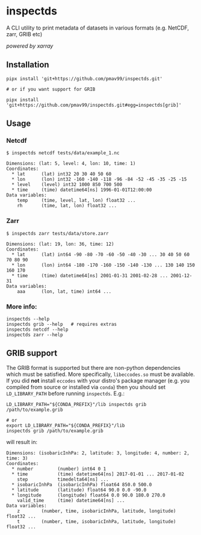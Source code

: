 # inspectds

A CLI utility to print metadata of datasets in various formats (e.g. NetCDF, zarr, GRIB etc)

*powered by xarray*

## Installation

```
pipx install 'git+https://github.com/pmav99/inspectds.git'

# or if you want support for GRIB

pipx install 'git+https://github.com/pmav99/inspectds.git#egg=inspectds[grib]'
```

## Usage

### Netcdf
```
$ inspectds netcdf tests/data/example_1.nc

Dimensions: (lat: 5, level: 4, lon: 10, time: 1)
Coordinates:
  * lat      (lat) int32 20 30 40 50 60
  * lon      (lon) int32 -160 -140 -118 -96 -84 -52 -45 -35 -25 -15
  * level    (level) int32 1000 850 700 500
  * time     (time) datetime64[ns] 1996-01-01T12:00:00
Data variables:
    temp     (time, level, lat, lon) float32 ...
    rh       (time, lat, lon) float32 ...
```

### Zarr

```
$ inspectds zarr tests/data/store.zarr

Dimensions: (lat: 19, lon: 36, time: 12)
Coordinates:
  * lat      (lat) int64 -90 -80 -70 -60 -50 -40 -30 ... 30 40 50 60 70 80 90
  * lon      (lon) int64 -180 -170 -160 -150 -140 -130 ... 130 140 150 160 170
  * time     (time) datetime64[ns] 2001-01-31 2001-02-28 ... 2001-12-31
Data variables:
    aaa      (lon, lat, time) int64 ...
```

### More info:

```
inspectds --help
inspectds grib --help   # requires extras
inspectds netcdf --help
inspectds zarr --help
```

## GRIB support

The GRIB format is supported but there are non-python dependencies which must be satisfied. More
specifically, `libeccodes.so` must be available. If you did **not** install `eccodes` with your
distro's package manager (e.g. you compiled from source or installed via `conda`) then you should
set `LD_LIBRARY_PATH` before running `inspectds`. E.g.:

```
LD_LIBRARY_PATH="${CONDA_PREFIX}"/lib inspectds grib /path/to/example.grib

# or
export LD_LIBRARY_PATH="${CONDA_PREFIX}"/lib
inspectds grib /path/to/example.grib
```

will result in:

```
Dimensions: (isobaricInhPa: 2, latitude: 3, longitude: 4, number: 2, time: 3)
Coordinates:
  * number         (number) int64 0 1
  * time           (time) datetime64[ns] 2017-01-01 ... 2017-01-02
    step           timedelta64[ns] ...
  * isobaricInhPa  (isobaricInhPa) float64 850.0 500.0
  * latitude       (latitude) float64 90.0 0.0 -90.0
  * longitude      (longitude) float64 0.0 90.0 180.0 270.0
    valid_time     (time) datetime64[ns] ...
Data variables:
    z        (number, time, isobaricInhPa, latitude, longitude) float32 ...
    t        (number, time, isobaricInhPa, latitude, longitude) float32 ...
```
